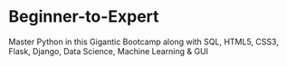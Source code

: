 # Beginner-to-Expert
Master Python in this Gigantic Bootcamp along with SQL, HTML5, CSS3, Flask, Django, Data Science, Machine Learning &amp; GUI
